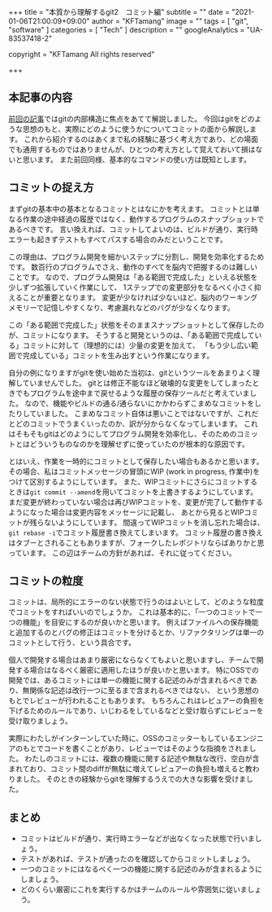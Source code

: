 +++
title = "本質から理解するgit2　コミット編"
subtitle = ""
date = "2021-01-06T21:00:09+09:00"
author = "KFTamang"
image = ""
tags = [
  "git",
  "software"
]
categories = [
  "Tech"
]
description = ""
googleAnalytics = "UA-83537418-2"

copyright = "KFTamang All rights reserved"

+++

## 本記事の内容
[前回の記事](https://kftamang.github.io/post/git/)ではgitの内部構造に焦点をあてて解説しました。
今回はgitをどのような思想のもと、実際にどのように使うかについてコミットの面から解説します。
これから紹介するのはあくまで私の経験に基づく考え方であり、どの場面でも通用するものではありませんが、ひとつの考え方として覚えておいて損はないと思います。
また前回同様、基本的なコマンドの使い方は既知とします。

## コミットの捉え方
まずgitの基本中の基本となるコミットとはなにかを考えます。
コミットとは単なる作業の途中経過の履歴ではなく、動作するプログラムのスナップショットであるべきです。
言い換えれば、コミットしてよいのは、ビルドが通り、実行時エラーも起きずテストもすべてパスする場合のみだということです。

この理由は、プログラム開発を細かいステップに分割し、開発を効率化するためです。
数百行のプログラムでさえ、動作のすべてを脳内で把握するのは難しいことです。
なので、プログラム開発は「ある範囲で完成した」といえる状態を少しずつ拡張していく作業にして、
1ステップでの変更部分をなるべく小さく抑えることが重要となります。
変更が少なければ少ないほど、脳内のワーキングメモリーで記憶しやすくなり、考慮漏れなどのバグが少なくなります。

この「ある範囲で完成した」状態をそのままスナップショットとして保存したのが、コミットになります。
そうすると開発というのは、「ある範囲で完成している」コミットに対して（理想的には）少量の変更を加えて、
「もう少し広い範囲で完成している」コミットを生み出すという作業になります。

自分の例になりますがgitを使い始めた当初は、gitというツールをあまりよく理解していませんでした。
gitとは修正不能なほど破壊的な変更をしてしまったときでもプログラムを途中まで戻せるような履歴の保存ツールだと考えていました。
なので、機能やビルドの通る/通らないにかかわらずこまめなコミットをしたりしていました。
こまめなコミット自体は悪いことではないですが、これだとどのコミットでうまくいったのか、訳が分からなくなってしまいます。
これはそもそもgitはどのようにしてプログラム開発を効率化し、そのためのコミットとはどういうものなのかを理解せずに使っていたのが根本的な原因です。


とはいえ、作業を一時的にコミットとして保存したい場合もあるかと思います。
その場合、私はコミットメッセージの冒頭にWIP (work in progress, 作業中)をつけて区別するようにしています。
また、WIPコミットにさらにコミットするときは`git commit --amend`を用いてコミットを上書きするようにしています。
まだ変更が終わっていない場合は再びWIPコミットを、変更が完了して動作するようになった場合は変更内容をメッセージに記載し、
あとから見るとWIPコミットが残らないようにしています。
間違ってWIPコミットを消し忘れた場合は、`git rebase -i`でコミット履歴書き換えてしまいます。
コミット履歴の書き換えはタブーとされることもありますが、フォークしたレポジトリならばありかと思っています。
この辺はチームの方針があれば、それに従ってください。



## コミットの粒度
コミットは、局所的にエラーのない状態で行うのはよいとして、どのような粒度でコミットをすればいいのでしょうか。
これは基本的に、「一つのコミットで一つの機能」を目安にするのが良いかと思います。
例えばファイルへの保存機能と追加するのとバグの修正はコミットを分けるとか、リファクタリングは単一のコミットとして行う、という具合です。

個人で開発する場合はあまり厳密にならなくてもよいと思いますし、チームで開発する場合はなるべく厳密に適用したほうが良いかと思います。
特にOSSでの開発では、あるコミットには単一の機能に関する記述のみが含まれるべきであり、無関係な記述は改行一つに至るまで含まれるべきではない、
という思想のもとでレビューが行われることもあります。
もちろんこれはレビュアーの負担を下げるためのルールであり、いじわるをしているなどと受け取らずにレビューを受け取りましょう。

実際にわたしがインターンしていた時に、OSSのコミッターもしているエンジニアのもとでコードを書くことがあり、レビューではそのような指摘をされました。
わたしのコミットには、複数の機能に関する記述や無駄な改行、空白が含まれており、コミット間のdiffが無駄に増えてレビュアーの負担も増えると教わりました。
そのときの経験からgitを理解するうえでの大きな影響を受けました。


## まとめ
* コミットはビルドが通り、実行時エラーなどが出なくなった状態で行いましょう。
* テストがあれば、テストが通ったのを確認してからコミットしましょう。
* 一つのコミットにはなるべく一つの機能に関する記述のみが含まれるようにしましょう。
* どのくらい厳密にこれを実行するかはチームのルールや雰囲気に従いましょう。


